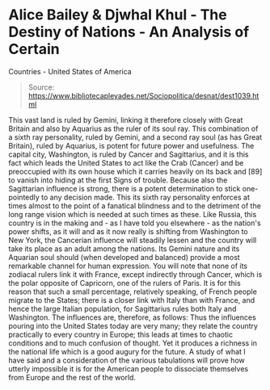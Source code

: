 # Alice Bailey & Djwhal Khul - The Destiny of Nations - An Analysis of Certain
Countries - United States of America

> Source: https://www.bibliotecapleyades.net/Sociopolitica/desnat/dest1039.html

This vast land is ruled by Gemini, linking it therefore closely with Great Britain and also by Aquarius as the ruler of its soul ray. This combination of a sixth ray personality, ruled by Gemini, and a second ray soul (as has Great Britain), ruled by Aquarius, is potent for future power and usefulness. The capital city, Washington, is ruled by Cancer and Sagittarius, and it is this fact which leads the United States to act like the Crab (Cancer) and be preoccupied with its own house which it carries heavily on its back and [89] to vanish into hiding at the first Signs of trouble. Because also the Sagittarian influence is strong, there is a potent determination to stick one-pointedly to any decision made. This its sixth ray personality enforces at times almost to the point of a fanatical blindness and to the detriment of the long range vision which is needed at such times as these.
Like Russia, this country is in the making and - as I have told you elsewhere - as the nation's power shifts, as it will and as it now really is shifting from Washington to New York, the Cancerian influence will steadily lessen and the country will take its place as an adult among the nations. Its Gemini nature and its Aquarian soul should (when developed and balanced) provide a most remarkable channel for human expression. You will note that none of its zodiacal rulers link it with France, except indirectly through Cancer, which is the polar opposite of Capricorn, one of the rulers of Paris. It is for this reason that such a small percentage, relatively speaking, of French people migrate to the States; there is a closer link with Italy than with France, and hence the large Italian population, for Sagittarius rules both Italy and Washington. The influences are, therefore, as follows:
Thus the influences pouring into the United States today are very many; they relate the country practically to every country in Europe; this leads at times to chaotic conditions and to much confusion of thought. Yet it produces a richness in the national life which is a good augury for the future. A study of what I have said and a consideration of the various tabulations will prove how utterly impossible it is for the American people to dissociate themselves from Europe and the rest of the world.
